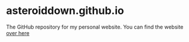 # asteroiddown.github.io
The GitHub repository for my personal website.
You can find the website [over here](https://asteroiddown.github.io)
